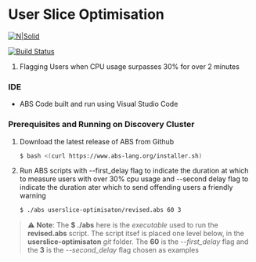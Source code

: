 # User Slice Optimisation

[![N|Solid](https://cldup.com/dTxpPi9lDf.thumb.png)](https://nodesource.com/products/nsolid)

[![Build Status](https://travis-ci.org/joemccann/dillinger.svg?branch=master)](https://travis-ci.org/joemccann/dillinger)

1. Flagging Users when CPU usage surpasses 30% for over 2 minutes

### IDE 

* ABS Code built and run using Visual Studio Code 

### Prerequisites and Running on Discovery Cluster

1. Download the latest release of ABS from Github
    ```sh
    $ bash <(curl https://www.abs-lang.org/installer.sh)
    ```

2. Run ABS scripts with --first_delay flag to indicate the duration at which to measure users with over 30% cpu usage and --second delay flag to indicate the duration ater which to send offending users a friendly warning
    ```sh
    $ ./abs userslice-optimisaton/revised.abs 60 3
    ```
    
> :warning: **Note**: The **$ ./abs** here is the _executable_ used to run the **revised.abs** script. The script itsef is placed one level below, in the **userslice-optimisaton** _git_ folder. The **60** is the _--first_delay_ flag and the **3** is the _--second_delay_ flag chosen as examples
